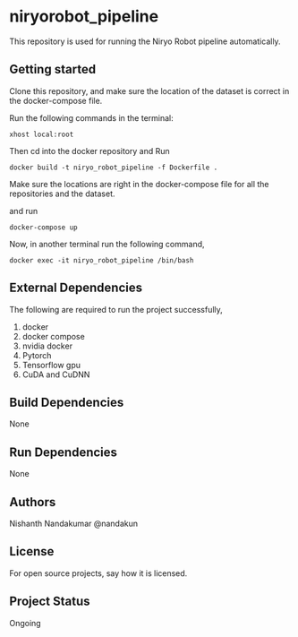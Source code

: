 # niryorobot_pipeline

This repository is used for running the Niryo Robot pipeline automatically.

## Getting started

Clone this repository, and make sure the location of the dataset is correct in the docker-compose file.

Run the following commands in the terminal:

```
xhost local:root 
```
Then cd into the docker repository and Run

```
docker build -t niryo_robot_pipeline -f Dockerfile .
```


Make sure the locations are right in the docker-compose file for all the repositories and the dataset.


and run 

```
docker-compose up
```

Now, in another terminal run the following command,

```
docker exec -it niryo_robot_pipeline /bin/bash
```



## External Dependencies

The following are required to run the project successfully,

1. docker
2. docker compose
3. nvidia docker
4. Pytorch
5. Tensorflow gpu
6. CuDA and CuDNN

## Build Dependencies

None

## Run Dependencies

None

## Authors

Nishanth Nandakumar @nandakun

## License

For open source projects, say how it is licensed.

## Project Status

Ongoing
